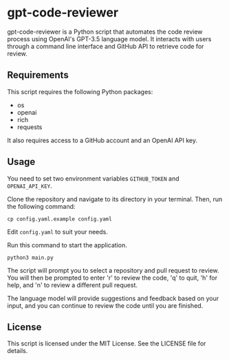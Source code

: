 # gpt-code-reviewer

gpt-code-reviewer is a Python script that automates the code review process using OpenAI's GPT-3.5 language model. It interacts with users through a command line interface and GitHub API to retrieve code for review.

## Requirements

This script requires the following Python packages:

- os
- openai
- rich
- requests

It also requires access to a GitHub account and an OpenAI API key.

## Usage

You need to set two environment variables `GITHUB_TOKEN` and `OPENAI_API_KEY`.

Clone the repository and navigate to its directory in your terminal. Then, run the following command:

`cp config.yaml.example config.yaml`

Edit `config.yaml` to suit your needs.

Run this command to start the application.

`python3 main.py`

The script will prompt you to select a repository and pull request to review. You will then be prompted to enter 'r' to review the code, 'q' to quit, 'h' for help, and 'n' to review a different pull request.

The language model will provide suggestions and feedback based on your input, and you can continue to review the code until you are finished.

## License

This script is licensed under the MIT License. See the LICENSE file for details.
